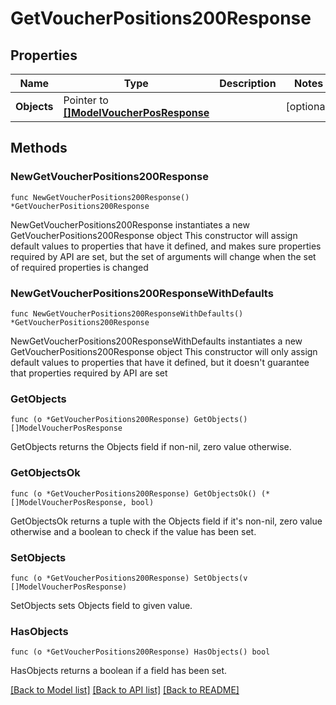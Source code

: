 # GetVoucherPositions200Response

## Properties

Name | Type | Description | Notes
------------ | ------------- | ------------- | -------------
**Objects** | Pointer to [**[]ModelVoucherPosResponse**](ModelVoucherPosResponse.md) |  | [optional] 

## Methods

### NewGetVoucherPositions200Response

`func NewGetVoucherPositions200Response() *GetVoucherPositions200Response`

NewGetVoucherPositions200Response instantiates a new GetVoucherPositions200Response object
This constructor will assign default values to properties that have it defined,
and makes sure properties required by API are set, but the set of arguments
will change when the set of required properties is changed

### NewGetVoucherPositions200ResponseWithDefaults

`func NewGetVoucherPositions200ResponseWithDefaults() *GetVoucherPositions200Response`

NewGetVoucherPositions200ResponseWithDefaults instantiates a new GetVoucherPositions200Response object
This constructor will only assign default values to properties that have it defined,
but it doesn't guarantee that properties required by API are set

### GetObjects

`func (o *GetVoucherPositions200Response) GetObjects() []ModelVoucherPosResponse`

GetObjects returns the Objects field if non-nil, zero value otherwise.

### GetObjectsOk

`func (o *GetVoucherPositions200Response) GetObjectsOk() (*[]ModelVoucherPosResponse, bool)`

GetObjectsOk returns a tuple with the Objects field if it's non-nil, zero value otherwise
and a boolean to check if the value has been set.

### SetObjects

`func (o *GetVoucherPositions200Response) SetObjects(v []ModelVoucherPosResponse)`

SetObjects sets Objects field to given value.

### HasObjects

`func (o *GetVoucherPositions200Response) HasObjects() bool`

HasObjects returns a boolean if a field has been set.


[[Back to Model list]](../README.md#documentation-for-models) [[Back to API list]](../README.md#documentation-for-api-endpoints) [[Back to README]](../README.md)


